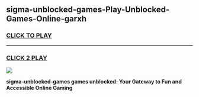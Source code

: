 
## sigma-unblocked-games-Play-Unblocked-Games-Online-garxh
<h3>
<a href="https://premium76.site?title=sigma-unblocked-games&ref=25A">CLICK TO PLAY</a></h3>
<hr>

<h3>
<a href="https://premium76.site?title=sigma-unblocked-games&ref=25A">CLICK 2 PLAY</a>
  
</h3>

<a href="https://premium76.site?title=sigma-unblocked-games&ref=25A"><img src="https://clearcache.store/games.png"></a>


**sigma-unblocked-games games unblocked: Your Gateway to Fun and Accessible Online Gaming**
